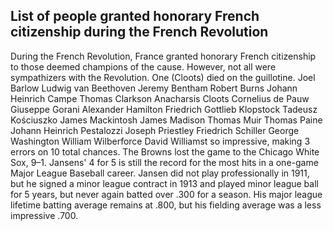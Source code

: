 ## List of people granted honorary French citizenship during the French Revolution

During the French Revolution, France granted honorary French citizenship to those deemed champions of the cause. However, not all were sympathizers with the Revolution. One (Cloots) died on the guillotine.
Joel Barlow
Ludwig van Beethoven
Jeremy Bentham
Robert Burns
Johann Heinrich Campe
Thomas Clarkson
Anacharsis Cloots
Cornelius de Pauw
Giuseppe Gorani
Alexander Hamilton
Friedrich Gottlieb Klopstock
Tadeusz Kościuszko
James Mackintosh
James Madison
Thomas Muir
Thomas Paine
Johann Heinrich Pestalozzi
Joseph Priestley
Friedrich Schiller
George Washington
William Wilberforce
David Williamst so impressive, making 3 errors on 10 total chances. The Browns lost the game to the Chicago White Sox, 9–1. Jansens' 4 for 5 is still the record for the most hits in a one-game Major League Baseball career.
Jansen did not play professionally in 1911, but he signed a minor league contract in 1913 and played minor league ball for 5 years, but never again batted over .300 for a season. His major league lifetime batting average remains at .800, but his fielding average was a less impressive .700.
